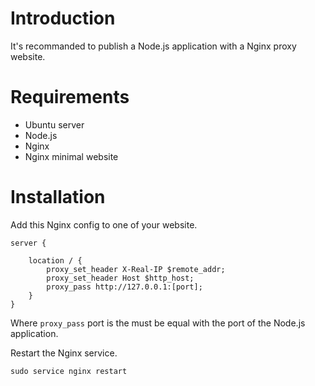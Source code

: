 # Introduction

It's recommanded to publish a Node.js application with a Nginx proxy website.

# Requirements

* Ubuntu server
* Node.js
* Nginx
* Nginx minimal website

# Installation

Add this Nginx config to one of your website.
```
server {

    location / {
        proxy_set_header X-Real-IP $remote_addr;
        proxy_set_header Host $http_host;
        proxy_pass http://127.0.0.1:[port];
    }
}
```
Where `proxy_pass` port is the must be equal with the port of the Node.js application.

Restart the Nginx service.

    sudo service nginx restart
